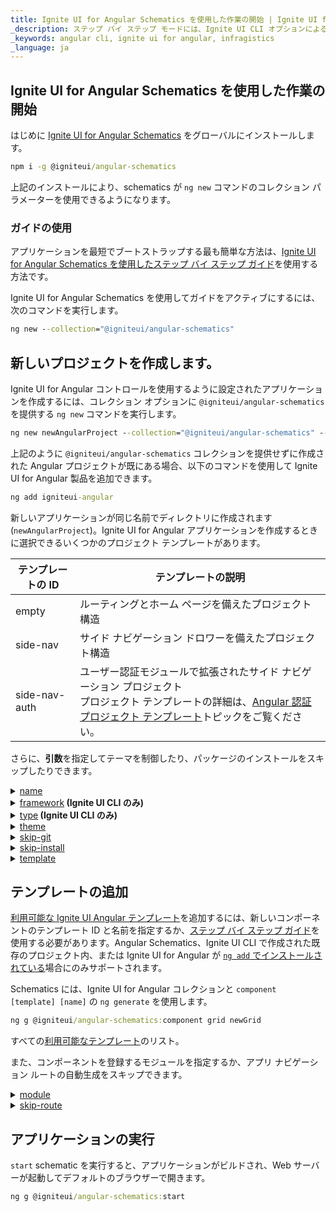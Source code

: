 ```yaml
---
title: Ignite UI for Angular Schematics を使用した作業の開始 | Ignite UI for Angular | インフラジスティックス
_description: ステップ バイ ステップ モードには、Ignite UI CLI オプションによるガイドが含まれます。
_keywords: angular cli, ignite ui for angular, infragistics
_language: ja
---
```


## Ignite UI for Angular Schematics を使用した作業の開始
はじめに [Ignite UI for Angular Schematics](https://github.com/IgniteUI/igniteui-cli/tree/master/packages/ng-schematics) をグローバルにインストールします。

```cmd
npm i -g @igniteui/angular-schematics
```
上記のインストールにより、schematics が `ng new` コマンドのコレクション パラメーターを使用できるようになります。

### ガイドの使用

アプリケーションを最短でブートストラップする最も簡単な方法は、[Ignite UI for Angular Schematics を使用したステップ バイ ステップ ガイド](step-by-step-guide-using-angular-schematics.md)を使用する方法です。 

Ignite UI for Angular Schematics を使用してガイドをアクティブにするには、次のコマンドを実行します。

```cmd
ng new --collection="@igniteui/angular-schematics"
```

## 新しいプロジェクトを作成します。

Ignite UI for Angular コントロールを使用するように設定されたアプリケーションを作成するには、コレクション オプションに `@igniteui/angular-schematics` を提供する `ng new` コマンドを実行します。

```cmd
ng new newAngularProject --collection="@igniteui/angular-schematics" --template=side-nav
```

上記のように `@igniteui/angular-schematics` コレクションを提供せずに作成された Angular プロジェクトが既にある場合、以下のコマンドを使用して Ignite UI for Angular 製品を追加できます。

```cmd
ng add igniteui-angular
```

新しいアプリケーションが同じ名前でディレクトリに作成されます (`newAngularProject`)。Ignite UI for Angular アプリケーションを作成するときに選択できるいくつかのプロジェクト テンプレートがあります。

| テンプレートの ID   | テンプレートの説明 |
| ---           | ---                  |
| empty         | ルーティングとホーム ページを備えたプロジェクト構造 |
| side-nav      | サイド ナビゲーション ドロワーを備えたプロジェクト構造 |
| side-nav-auth | ユーザー認証モジュールで拡張されたサイド ナビゲーション プロジェクト<br> プロジェクト テンプレートの詳細は、[Angular 認証プロジェクト テンプレート](auth-template.md)トピックをご覧ください。 |

さらに、**引数**を指定してテーマを制御したり、パッケージのインストールをスキップしたりできます。

<details>
  <summary><u>name</u></summary>
  <p>
    <code>name</code> (alias: <code>-n</code>)
  </p>
  <p>
    アプリケーションの名前。アプリケーションが同じ名前のディレクトリに作成されます。
  </p>
</details>

<details>
  <summary><u>framework</u><span align="right"><strong> (Ignite UI CLI のみ)</strong></span></summary>
  <p>
    <code>--framework</code> (alias: <code>-f</code>) <em>default value: "jquery"</em>
  </p>
  <p>
    プロジェクトの対象フレームワーク。サポートされるフレームワークは jQuery、Angular、および React です。
  </p>
</details>

<details>
  <summary><u>type</u><span align="right"><strong> (Ignite UI CLI のみ)</strong></span></summary>
  <p>
    <code>--type</code> (alias: <code>-t</code>)
  </p>
  <p>
    使用可能なプロジェクト タイプは、選択したフレームワークによって異なります。
  </p>
</details>

<details>
  <summary><u>theme</u></summary>
  <p>
    <code>--theme</code> (alias: <code>-th</code>)
  </p>
  <p>
    プロジェクト テーマ (プロジェクトの種類によって異なります)。
  </p>
</details>

<details>
  <summary><u>skip-git</u></summary>
  <p>
    <code>--skip-git</code> (alias: <code>--sg</code>)
  </p>
  <p>
    このオプションを使用すると、Git によるリポジトリの自動初期化はスキップされます。オプションを省略すると、グローバルな skipGit 構成プロパティが使用されます。
  </p>
</details>

<details>
  <summary><u>skip-install</u></summary>
  <p>
    <code>--skip-install</code> (alias: <code>--si</code>)
  </p>
  <p>
    <code>new</code> コマンドは、プロジェクトの作成時にパッケージの依存関係をインストールします。</code> このフラグを渡すと、最初のインストールがスキップされます。
  </p>
</details>

<details>
  <summary markdown='span'><u>template</u></summary>
  <p>
    <code>--template</code>
  </p>
  <p>
    特定のフレームワーク タイプに異なるプロジェクト テンプレートがある場合、このオプションを使用します。 
    現在、このオプションは、Angular igx-ts プロジェクトタイプの Ignite UI でのみ使用できます。</p>
</details>

## テンプレートの追加

[利用可能な Ignite UI Angular テンプレート](component-templates.md)を追加するには、新しいコンポーネントのテンプレート ID と名前を指定するか、[ステップ バイ ステップ ガイド](step-by-step-guide-using-cli.md#add-view)を使用する必要があります。Angular Schematics、Ignite UI CLI で作成された既存のプロジェクト内、または Ignite UI for Angular が [`ng add` でインストールされている](../getting-started.md#ignite-ui-for-angular-のインストール)場合にのみサポートされます。

Schematics には、Ignite UI for Angular コレクションと `component [template] [name]` の `ng generate` を使用します。

```cmd
ng g @igniteui/angular-schematics:component grid newGrid
```
すべての[利用可能なテンプレート](component-templates.md)のリスト。

また、コンポーネントを登録するモジュールを指定するか、アプリ ナビゲーション ルートの自動生成をスキップできます。

<details>
  <summary><u>module</u></summary>
  <p>
    <code>--module</code> (alias: <code>-m</code>)
  </p>
  <p>
    <i>注: module 引数は Angular プロジェクトにのみ適用できます。</i>
  </p> 
  <p>
    新しいコンポーネントを登録するモジュールの、/src/app/ folder を基準とした module.ts ファイルのパス。
  </p>
  <code>ng g @igniteui/angular-schematics:component combo newCombo --module=myModule/myModule.module.ts</code>
  <br>
</details>

<details>
  <summary><u>skip-route</u></summary>
  <p>
    <code>--skip-route</code> (alias: <code>-srk</code>)
  </p>
  <p>
    新しいコンポーネントのアプリ ナビゲーション ルートを自動生成しません。
  </p>
</details>

## アプリケーションの実行

`start` schematic を実行すると、アプリケーションがビルドされ、Web サーバーが起動してデフォルトのブラウザーで開きます。

```cmd
ng g @igniteui/angular-schematics:start
```